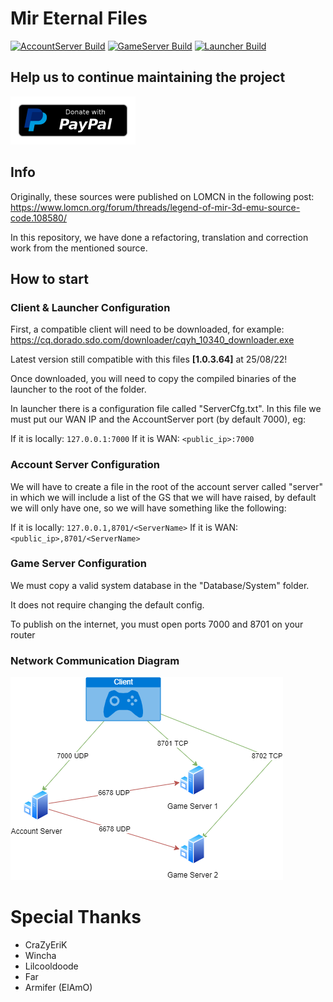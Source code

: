 # Mir Eternal Files


[![AccountServer Build](https://github.com/Suprcode/mir-eternal/actions/workflows/accountserver-build.yml/badge.svg?branch=main)](https://github.com/Suprcode/mir-eternal/actions/workflows/accountserver-build.yml)
[![GameServer Build](https://github.com/Suprcode/mir-eternal/actions/workflows/gameserver-build.yml/badge.svg)](https://github.com/Suprcode/mir-eternal/actions/workflows/gameserver-build.yml)
[![Launcher Build](https://github.com/Suprcode/mir-eternal/actions/workflows/launcher-build.yml/badge.svg)](https://github.com/Suprcode/mir-eternal/actions/workflows/launcher-build.yml)

## Help us to continue maintaining the project
[![Donate with paypal](docs/paypal-donate-button.png)](https://www.paypal.com/donate/?hosted_button_id=SYTUMJ7742MRC)

## Info

Originally, these sources were published on LOMCN in the following post:
https://www.lomcn.org/forum/threads/legend-of-mir-3d-emu-source-code.108580/

In this repository, we have done a refactoring, translation and correction work from the mentioned source.

## How to start

### Client & Launcher Configuration

First, a compatible client will need to be downloaded, for example:
https://cq.dorado.sdo.com/downloader/cqyh_10340_downloader.exe

Latest version still compatible with this files **[1.0.3.64]** at 25/08/22!

Once downloaded, you will need to copy the compiled binaries of the launcher to the root of the folder.

In launcher there is a configuration file called "ServerCfg.txt". In this file we must put our WAN IP and the AccountServer port (by default 7000), eg:

If it is locally: `127.0.0.1:7000`
If it is WAN: `<public_ip>:7000`

### Account Server Configuration

We will have to create a file in the root of the account server called "server" in which we will include a list of the GS that we will have raised, by default we will only have one, so we will have something like the following:

If it is locally: `127.0.0.1,8701/<ServerName>`
If it is WAN: `<public_ip>,8701/<ServerName>`

### Game Server Configuration

We must copy a valid system database in the "Database/System" folder.

It does not require changing the default config.

To publish on the internet, you must open ports 7000 and 8701 on your router

### Network Communication Diagram

![Mir Network](docs/mir-network.png)

# Special Thanks

- CraZyEriK
- Wincha
- Lilcooldoode
- Far
- Armifer (ElAmO)